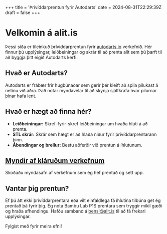 +++
title = 'Þrívíddarprentun fyrir Autodarts'
date = 2024-08-31T22:29:39Z
draft = false
+++

# Velkomin á alit.is

Þessi síða er tileinkuð þrívíddarprentun fyrir [autodarts.io](https://autodarts.io) verkefnið. Hér finnur þú upplýsingar, leiðbeiningar og skrár til að prenta allt sem þú þarft til að byggja þitt eigið Autodarts kerfi.

## Hvað er Autodarts?

Autodarts er frábær frír hugbúnaðar sem gerir þér kleift að spila pílukast á netinu við aðra. Það notar myndavélar til að skynja sjálfkrafa hvar pílurnar þínar hafa lent.

## Hvað er hægt að finna hér?

*   **Leiðbeiningar:** Skref-fyrir-skref leiðbeiningar um hvaða hluti á að prenta.
*   **STL skrár:** Skrár sem hægt er að hlaða niður fyrir þrívíddarprentarann þinn.
*   **Ábendingar og brellur:** Bestu aðferðir við prentun á íhlutunum.

## [Myndir af kláruðum verkefnum](/myndir)

Skoðaðu myndasafn af verkefnum sem ég hef prentað og sett upp.

## Vantar þig prentun?

Ef þú átt ekki þrívíddarprentara eða vilt einfaldlega fá íhlutina tilbúna get ég prentað þá fyrir þig. Ég nota Bambu Lab P1S prentara sem tryggir mikil gæði og hraða afhendingu. Hafðu samband á [bensi@alit.is](mailto:bensi@alit.is) til að fá frekari upplýsingar.

Fylgist með fyrir meira efni!
